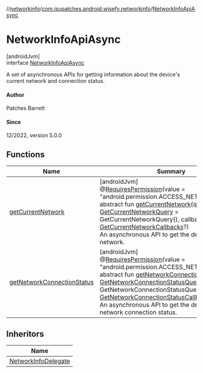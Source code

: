 //[networkinfo](../../../index.md)/[com.isupatches.android.wisefy.networkinfo](../index.md)/[NetworkInfoApiAsync](index.md)

# NetworkInfoApiAsync

[androidJvm]\
interface [NetworkInfoApiAsync](index.md)

A set of asynchronous APIs for getting information about the device's current network and connection status.

#### Author

Patches Barrett

#### Since

12/2022, version 5.0.0

## Functions

| Name | Summary |
|---|---|
| [getCurrentNetwork](get-current-network.md) | [androidJvm]<br>@[RequiresPermission](https://developer.android.com/reference/kotlin/androidx/annotation/RequiresPermission.html)(value = &quot;android.permission.ACCESS_NETWORK_STATE&quot;)<br>abstract fun [getCurrentNetwork](get-current-network.md)(query: [GetCurrentNetworkQuery](../../com.isupatches.android.wisefy.networkinfo.entities/-get-current-network-query/index.md) = GetCurrentNetworkQuery(), callbacks: [GetCurrentNetworkCallbacks](../../com.isupatches.android.wisefy.networkinfo.callbacks/-get-current-network-callbacks/index.md)?)<br>An asynchronous API to get the device's current network. |
| [getNetworkConnectionStatus](get-network-connection-status.md) | [androidJvm]<br>@[RequiresPermission](https://developer.android.com/reference/kotlin/androidx/annotation/RequiresPermission.html)(value = &quot;android.permission.ACCESS_NETWORK_STATE&quot;)<br>abstract fun [getNetworkConnectionStatus](get-network-connection-status.md)(query: [GetNetworkConnectionStatusQuery](../../com.isupatches.android.wisefy.networkinfo.entities/-get-network-connection-status-query/index.md) = GetNetworkConnectionStatusQuery(), callbacks: [GetNetworkConnectionStatusCallbacks](../../com.isupatches.android.wisefy.networkinfo.callbacks/-get-network-connection-status-callbacks/index.md)?)<br>An asynchronous API to get the device's current network connection status. |

## Inheritors

| Name |
|---|
| [NetworkInfoDelegate](../-network-info-delegate/index.md) |
